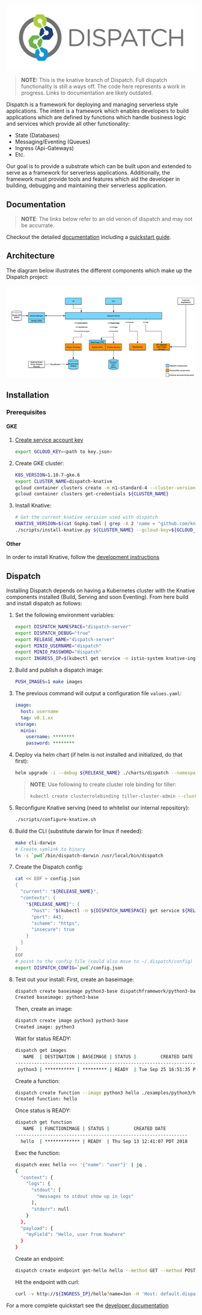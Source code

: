 ![Dispatch](docs/assets/images/logo-large.png "Dispatch Logo")

> **NOTE:** This is the knative branch of Dispatch.  Full dispatch functionality is still a ways off.  The code here
> represents a work in progress.  Links to documentation are likely outdated.

Dispatch is a framework for deploying and managing serverless style applications.  The intent is a framework
which enables developers to build applications which are defined by functions which handle business logic and services
which provide all other functionality:

* State (Databases)
* Messaging/Eventing (Queues)
* Ingress (Api-Gateways)
* Etc.

Our goal is to provide a substrate which can be built upon and extended to serve as a framework for serverless
applications.  Additionally, the framework must provide tools and features which aid the developer in building,
debugging and maintaining their serverless application.

## Documentation

> **NOTE**: The links below refer to an old verion of dispatch and may not be accurrate.

Checkout the detailed [documentation](https://vmware.github.io/dispatch) including a [quickstart guide](https://vmware.github.io/dispatch/documentation/guides/quickstart).

## Architecture

The diagram below illustrates the different components which make up the Dispatch project:

![initial dispatch architecture diagram](docs/_specs/dispatch-v2-architecture.png "Initial Architecture")

## Installation

### Prerequisites

#### GKE

1. [Create service account key](https://cloud.google.com/iam/docs/creating-managing-service-account-keys#iam-service-account-keys-create-console)
    ```bash
    export GCLOUD_KEY=<path to key.json>
    ```

2. Create GKE cluster:
    ```bash
    K8S_VERSION=1.10.7-gke.6
    export CLUSTER_NAME=dispatch-knative
    gcloud container clusters create -m n1-standard-4 --cluster-version ${K8S_VERSION} ${CLUSTER_NAME}
    gcloud container clusters get-credentials ${CLUSTER_NAME}
    ```

3. Install Knative:
    ```bash
    # Get the current knative verision used with dispatch
    KNATIVE_VERSION=$(cat Gopkg.toml | grep -A 2 'name = "github.com/knative/serving"' | grep revision | cut -d '"' -f2)
    ./scripts/install-knative.py ${CLUSTER_NAME} --gcloud-key=${GCLOUD_KEY} --revision=${KNATIVE_VERSION}
    ```

#### Other

In order to install Knative, follow the [development instructions](https://github.com/knative/serving/blob/master/DEVELOPMENT.md)

## Dispatch

Installing Dispatch depends on having a Kubernetes cluster with the Knative components installed (Build, Serving and soon Eventing).  From here build and install dispatch as follows:

1. Set the following environment variables:
    ```bash
    export DISPATCH_NAMESPACE="dispatch-server"
    export DISPATCH_DEBUG="true"
    export RELEASE_NAME="dispatch-server"
    export MINIO_USERNAME="dispatch"
    export MINIO_PASSWORD="dispatch"
    export INGRESS_IP=$(kubectl get service -n istio-system knative-ingressgateway -o json | jq -r .status.loadBalancer.ingress[].ip)
    ```

2. Build and publish a dispatch image:
    ```bash
    PUSH_IMAGES=1 make images
    ```

3. The previous command will output a configuration file `values.yaml`:
    ```yaml
    image:
      host: username
      tag: v0.1.xx
    storage:
      minio:
        username: ********
        password: ********
    ```

4. Deploy via helm chart (if helm is not installed and initialized, do that first):
    ```bash
    helm upgrade -i --debug ${RELEASE_NAME} ./charts/dispatch --namespace ${DISPATCH_NAMESPACE} -f values.yaml
    ```
    > **NOTE**: Use following to create cluster role binding for tiller:
    >```bash
    >kubectl create clusterrolebinding tiller-cluster-admin --clusterrole=cluster-admin --serviceaccount=kube-system:default
    >```

5. Reconfigure Knative serving (need to whitelist our internal repository):
    ```bash
    ./scripts/configure-knative.sh
    ```

6. Build the CLI (substitute darwin for linux if needed):
    ```bash
    make cli-darwin
    # Create symlink to binary
    ln -s `pwd`/bin/dispatch-darwin /usr/local/bin/dispatch
    ```

7. Create the Dispatch config:
    ```bash
    cat << EOF > config.json
    {
      "current": "${RELEASE_NAME}",
      "contexts": {
        "${RELEASE_NAME}": {
          "host": "$(kubectl -n ${DISPATCH_NAMESPACE} get service ${RELEASE_NAME}-nginx-ingress-controller -o json | jq -r .status.loadBalancer.ingress[].ip)",
          "port": 443,
          "scheme": "https",
          "insecure": true
        }
      }
    }
    EOF
    # point to the config file (could also move to ~/.dispatch/config)
    export DISPATCH_CONFIG=`pwd`/config.json
    ```

8. Test out your install:
    First, create an baseimage:
    ```bash
    dispatch create baseimage python3-base dispatchframework/python3-base:0.0.13-knative
    Created baseimage: python3-base
    ```
    Then, create an image:
    ```bash
    dispatch create image python3 python3-base
    Created image: python3
    ```
    Wait for status READY:
    ```bash
    dispatch get images
       NAME  | DESTINATION | BASEIMAGE | STATUS |         CREATED DATE
    --------------------------------------------------------------------------
     python3 | *********** | ********* | READY  | Tue Sep 25 16:51:35 PDT 2018
    ```
    Create a function:
    ```bash
    dispatch create function --image python3 hello ./examples/python3/hello.py
    Created function: hello
    ```
    Once status is READY:
    ```bash
    dispatch get function
       NAME  | FUNCTIONIMAGE | STATUS |         CREATED DATE
    ----------------------------------------------------------------
      hello  | ************* | READY  | Thu Sep 13 12:41:07 PDT 2018
    ```
    Exec the function:
    ```bash
    dispatch exec hello <<< '{"name": "user"}' | jq .
    {
      "context": {
        "logs": {
          "stdout": [
            "messages to stdout show up in logs"
          ],
          "stderr": null
        }
      },
      "payload": {
        "myField": "Hello, user from Nowhere"
      }
    }
    ```
    Create an endpoint:
    ```bash
    dispatch create endpoint get-hello hello --method GET --method POST --path /hello
    ```
    Hit the endpoint with curl:
    ```bash
    curl -v http://${INGRESS_IP}/hello?name=Jon -H 'Host: default.dispatch-server.dispatch.local'
    ```

For a more complete quickstart see the [developer documentation](#documentation)
